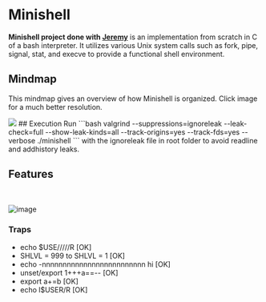 # Minishell

**Minishell project done with [Jeremy](https://github.com/thePush/)** is an implementation from scratch in C of a bash interpreter. It utilizes various Unix system calls such as fork, pipe, signal, stat, and execve to provide a functional shell environment.

## Mindmap
This mindmap gives an overview of how Minishell is organized.
Click image for a much better resolution.
<br/>

<img src="https://user-images.githubusercontent.com/72572726/165954653-bf3cff78-a225-402e-9837-51a58132dd87.png">
## Execution
Run
```bash
valgrind --suppressions=ignoreleak --leak-check=full --show-leak-kinds=all --track-origins=yes --track-fds=yes --verbose ./minishell
```
with the ignoreleak file in root folder to avoid readline and addhistory leaks.

## Features
<br/>

![image](https://user-images.githubusercontent.com/72572726/165951390-b2748103-1933-4bbb-893d-a392f78cf6c9.png)

### Traps
-	echo $USE/////R                                  [OK]
-	SHLVL = 999 to SHLVL = 1                         [OK]
-	echo -nnnnnnnnnnnnnnnnnnnnnnnnn hi               [OK]
-	unset/export 1+++a==--                           [OK]
-	export a+=b                                      [OK]
-	echo l$USER/R                                    [OK]
